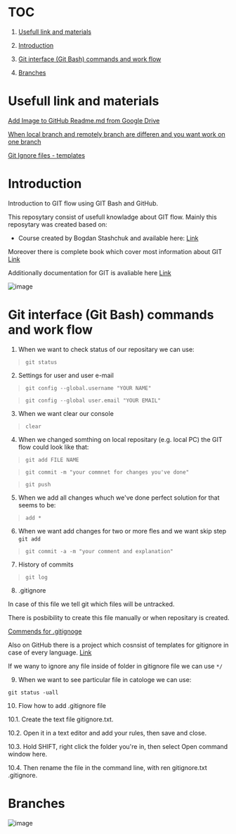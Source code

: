 
# TOC
1. [Usefull link and materials](#Usefull-link-and-materials)

2. [Introduction](#Introduction)

3. [Git interface (Git Bash) commands and work flow](#Git-interface-(Git-Bash)-commands-and-work-flow)

4. [Branches](#Branches)



# Usefull link and materials

[Add Image to GitHub Readme.md from Google Drive](https://stackoverflow.com/questions/52063556/add-image-to-github-readme-md-from-google-drive/70200170#70200170)

[When local branch and remotely branch are differen and you want work on one branch](https://stackoverflow.com/questions/69863948/git-creates-a-new-branch-despite-commit-how-to-fix-this)

[Git Ignore files - templates](https://github.com/github/gitignore)

# Introduction

Introduction to GIT flow using GIT Bash and GitHub. 

This reposytary consist of usefull knowladge about GIT flow. Mainly this reposytary was created based on:

* Course created by Bogdan Stashchuk and available here: [Link](https://subscription.packtpub.com/video/web_development/9781800209855/p1/video1_1/introduction)

Moreover there is complete book which cover most information about GIT [Link](https://git-scm.com/book/en/v2)

Additionally documentation for GIT is avaliable here [Link](https://docs.github.com/en/get-started)

![image](https://drive.google.com/uc?export=view&id=15RSv1aY_71BH8cekrD8fihYPDXeS0OFT)


# Git interface (Git Bash) commands and work flow

1. When we want to check status of our repositary we can use:

> ```git status```


2. Settings for user and user e-mail

>```git config --global.username "YOUR NAME"```

>```git config --global user.email "YOUR EMAIL"```

3. When we want clear our console

>```clear```

4. When we changed somthing on local repositary (e.g. local PC) the GIT flow could look like that:

>```git add FILE NAME```

>```git commit -m "your commnet for changes you've done"```

>```git push```

5. When we add all changes whuch we've done perfect solution for that seems to be:

> ```add *```

6. When we want add changes for two or more fles and we want skip step ```git add```

>```git commit -a -m "your comment and explanation"```

7. History of commits

>```git log```

8. .gitignore

In case of this file we tell git which files will be untracked.

There is posbibility to create this file manually or when repositary is created.

[Commends for .gitignoge](https://www.atlassian.com/git/tutorials/saving-changes/gitignore)

Also on GitHub there is a project which cosnsist of templates for gitignore in case of every language. [Link](https://github.com/github/gitignore)

If we wany to ignore any file inside of folder in gitignore file we can use ```*/```

9. When we want to see particular file in catologe we can use:

```git status -uall```


10. Flow how to add .gitignore file

10.1. Create the text file gitignore.txt.

10.2. Open it in a text editor and add your rules, then save and close.

10.3. Hold SHIFT, right click the folder you're in, then select Open command window here.

10.4. Then rename the file in the command line, with ren gitignore.txt .gitignore.


# Branches

![image](https://drive.google.com/uc?export=view&id=1H8TGpxkK1N1v9yD9_VSNCi0-1iiyW2pr)